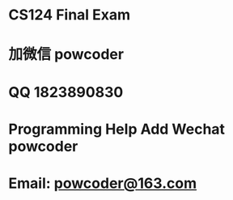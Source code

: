 # CS124 Final Exam
# 加微信 powcoder

# QQ 1823890830

# Programming Help Add Wechat powcoder

# Email: powcoder@163.com

